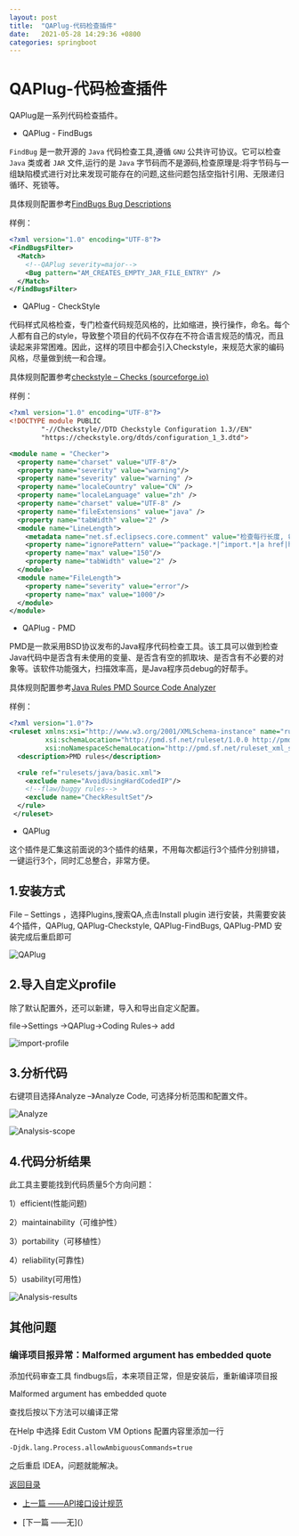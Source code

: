 ```yaml
---
layout: post
title:  "QAPlug-代码检查插件"
date:   2021-05-28 14:29:36 +0800
categories: springboot
---
```


# QAPlug-代码检查插件

QAPlug是一系列代码检查插件。

- QAPlug - FindBugs

`FindBug` 是一款开源的 `Java` 代码检查工具,遵循 `GNU` 公共许可协议。它可以检查 `Java` 类或者 `JAR` 文件,运行的是 `Java` 字节码而不是源码,检查原理是:将字节码与一组缺陷模式进行对比来发现可能存在的问题,这些问题包括空指针引用、无限递归循环、死锁等。

具体规则配置参考[FindBugs Bug Descriptions](http://findbugs.sourceforge.net/bugDescriptions.html)

样例：

```xml
<?xml version="1.0" encoding="UTF-8"?>
<FindBugsFilter>
  <Match>
    <!--QAPlug severity=major-->
    <Bug pattern="AM_CREATES_EMPTY_JAR_FILE_ENTRY" />
  </Match>
</FindBugsFilter>
```

- QAPlug - CheckStyle

代码样式风格检查，专门检查代码规范风格的，比如缩进，换行操作，命名。每个人都有自己的style，导致整个项目的代码不仅存在不符合语言规范的情况，而且读起来非常困难。因此，这样的项目中都会引入Checkstyle，来规范大家的编码风格，尽量做到统一和合理。

具体规则配置参考[checkstyle – Checks (sourceforge.io)](https://checkstyle.sourceforge.io/checks.html)

样例：

```xml
<?xml version="1.0" encoding="UTF-8"?>
<!DOCTYPE module PUBLIC
        "-//Checkstyle//DTD Checkstyle Configuration 1.3//EN"
        "https://checkstyle.org/dtds/configuration_1_3.dtd">

<module name = "Checker">
  <property name="charset" value="UTF-8"/>
  <property name="severity" value="warning"/>
  <property name="severity" value="warning" />
  <property name="localeCountry" value="CN" />
  <property name="localeLanguage" value="zh" />
  <property name="charset" value="UTF-8" />
  <property name="fileExtensions" value="java" />
  <property name="tabWidth" value="2" />
  <module name="LineLength">
    <metadata name="net.sf.eclipsecs.core.comment" value="检查每行长度, 每行长度不得超过150。"/>
    <property name="ignorePattern" value="^package.*|^import.*|a href|href|http://|https://|ftp://" />
    <property name="max" value="150"/>
    <property name="tabWidth" value="2" />
  </module>
  <module name="FileLength">
    <property name="severity" value="error"/>
    <property name="max" value="1000"/>
  </module>
</module>
```



- QAPlug - PMD

PMD是一款采用BSD协议发布的Java程序代码检查工具。该工具可以做到检查Java代码中是否含有未使用的变量、是否含有空的抓取块、是否含有不必要的对象等。该软件功能强大，扫描效率高，是Java程序员debug的好帮手。

具体规则配置参考[Java Rules PMD Source Code Analyzer](https://pmd.github.io/pmd-6.32.0/pmd_rules_java.html)

样例：

```xml
<?xml version="1.0"?>
<ruleset xmlns:xsi="http://www.w3.org/2001/XMLSchema-instance" name="rules" xmlns="http://pmd.sf.net/ruleset/1.0.0"
         xsi:schemaLocation="http://pmd.sf.net/ruleset/1.0.0 http://pmd.sf.net/ruleset_xml_schema.xsd"
         xsi:noNamespaceSchemaLocation="http://pmd.sf.net/ruleset_xml_schema.xsd">
  <description>PMD rules</description>

  <rule ref="rulesets/java/basic.xml">
    <exclude name="AvoidUsingHardCodedIP"/>
    <!--flaw/buggy rules-->
    <exclude name="CheckResultSet"/>
  </rule>
 </ruleset>
```



- QAPlug

这个插件是汇集这前面说的3个插件的结果，不用每次都运行3个插件分别排错，一键运行3个，同时汇总整合，非常方便。

## 1.安装方式

File – Settings ，选择Plugins,搜索QA,点击Install plugin 进行安装，共需要安装4个插件，QAPlug, QAPlug-Checkstyle, QAPlug-FindBugs, QAPlug-PMD 安装完成后重启即可

![QAPlug](images\QAPlug.png)

## 2.导入自定义profile

除了默认配置外，还可以新建，导入和导出自定义配置。

file->Settings ->QAPlug->Coding Rules-> add

 ![import-profile](images\QAPlug-importProfile.png)

## 3.分析代码

右键项目选择Analyze –》Analyze Code, 可选择分析范围和配置文件。

![Analyze](images\Analyze-Code.png)

 ![Analysis-scope](images\Specify-Analysis-Scope.png)

##	4.代码分析结果

此工具主要能找到代码质量5个方向问题：

1）efficient(性能问题)

2）maintainability（可维护性）

3）portability（可移植性）

4）reliability(可靠性)

5）usability(可用性)

![Analysis-results](images\Ananlysis-results.png)

## 其他问题

### 编译项目报异常：Malformed argument has embedded quote

添加代码审查工具 findbugs后，本来项目正常，但是安装后，重新编译项目报

Malformed argument has embedded quote

查找后按以下方法可以编译正常

在Help 中选择 Edit Custom VM Options
配置内容里添加一行

```
-Djdk.lang.Process.allowAmbiguousCommands=true
```

之后重启 IDEA，问题就能解决。

[返回目录](https://zph-programmer.github.io)

* [上一篇 ——API接口设计规范](14-API接口设计规范.md)

* [下一篇 ——无](）